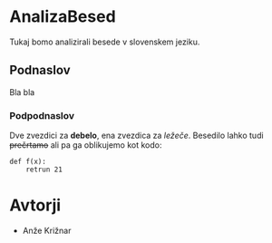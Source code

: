 # AnalizaBesed
Tukaj bomo analizirali besede v slovenskem jeziku.

## Podnaslov

Bla bla

### Podpodnaslov

Dve zvezdici za **debelo**, ena zvezdica za *ležeče*. Besedilo lahko tudi ~~prečrtamo~~ ali pa ga oblikujemo kot kodo:

```
def f(x):
    retrun 21
```

# Avtorji


- Anže Križnar
